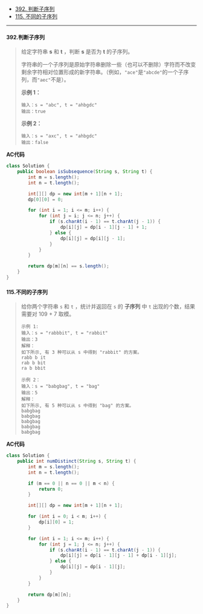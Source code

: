 -  [392. 判断子序列](https://leetcode.cn/problems/is-subsequence/)
-  [115. 不同的子序列](https://leetcode.cn/problems/distinct-subsequences/)

-----

#### 392.判断子序列

>给定字符串 **s** 和 **t** ，判断 **s** 是否为 **t** 的子序列。
>
>字符串的一个子序列是原始字符串删除一些（也可以不删除）字符而不改变剩余字符相对位置形成的新字符串。（例如，`"ace"`是`"abcde"`的一个子序列，而`"aec"`不是）。
>
>**示例 1：**
>
>```
>输入：s = "abc", t = "ahbgdc"
>输出：true
>```
>
>**示例 2：**
>
>```
>输入：s = "axc", t = "ahbgdc"
>输出：false
>```

**AC代码**

```java
class Solution {
    public boolean isSubsequence(String s, String t) {
        int m = s.length();
        int n = t.length();

        int[][] dp = new int[m + 1][n + 1];
        dp[0][0] = 0;

        for (int i = 1; i <= m; i++) {
            for (int j = i; j <= n; j++) {
                if (s.charAt(i - 1) == t.charAt(j - 1)) {
                    dp[i][j] = dp[i - 1][j - 1] + 1;
                } else {
                    dp[i][j] = dp[i][j - 1];
                }
            }
        }

        return dp[m][n] == s.length();
    }
}
```



#### 115.不同的子序列

>给你两个字符串 `s` 和 `t` ，统计并返回在 `s` 的 **子序列** 中 `t` 出现的个数，结果需要对 109 + 7 取模。
>
>```
>示例 1:
>输入：s = "rabbbit", t = "rabbit"
>输出：3
>解释：
>如下所示, 有 3 种可以从 s 中得到 "rabbit" 的方案。
>rabb b it
>rab b bit
>ra b bbit
>
>示例 2：
>输入：s = "babgbag", t = "bag"
>输出：5
>解释：
>如下所示, 有 5 种可以从 s 中得到 "bag" 的方案。 
>babgbag
>babgbag
>babgbag
>babgbag
>babgbag
>```

**AC代码**

```java
class Solution {
    public int numDistinct(String s, String t) {
        int m = s.length();
        int n = t.length();

        if (m == 0 || n == 0 || m < n) {
            return 0;
        }

        int[][] dp = new int[m + 1][n + 1];

        for (int i = 0; i < m; i++) {
            dp[i][0] = 1;
        }

        for (int i = 1; i <= m; i++) {
            for (int j = 1; j <= n; j++) {
                if (s.charAt(i - 1) == t.charAt(j - 1)) {
                    dp[i][j] = dp[i - 1][j - 1] + dp[i - 1][j];
                } else {
                    dp[i][j] = dp[i - 1][j];
                }
            }
        }

        return dp[m][n];
    }
}
```


